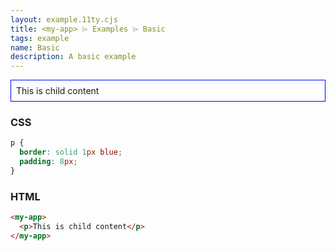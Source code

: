 ```yaml
---
layout: example.11ty.cjs
title: <my-app> ⌲ Examples ⌲ Basic
tags: example
name: Basic
description: A basic example
---
```


<style>
  my-app p {
    border: solid 1px blue;
    padding: 8px;
  }
</style>
<my-app>
  <p>This is child content</p>
</my-app>

<h3>CSS</h3>

```css
p {
  border: solid 1px blue;
  padding: 8px;
}
```

<h3>HTML</h3>

```html
<my-app>
  <p>This is child content</p>
</my-app>
```
